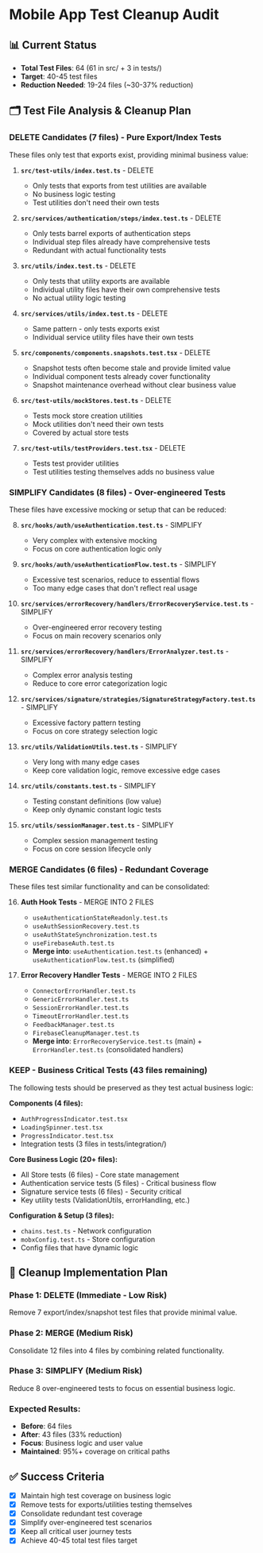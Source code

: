 # Mobile App Test Cleanup Audit

## 📊 Current Status
- **Total Test Files**: 64 (61 in src/ + 3 in tests/)
- **Target**: 40-45 test files
- **Reduction Needed**: 19-24 files (~30-37% reduction)

## 🗂️ Test File Analysis & Cleanup Plan

### DELETE Candidates (7 files) - Pure Export/Index Tests

These files only test that exports exist, providing minimal business value:

1. **`src/test-utils/index.test.ts`** - DELETE
   - Only tests that exports from test utilities are available
   - No business logic testing
   - Test utilities don't need their own tests

2. **`src/services/authentication/steps/index.test.ts`** - DELETE  
   - Only tests barrel exports of authentication steps
   - Individual step files already have comprehensive tests
   - Redundant with actual functionality tests

3. **`src/utils/index.test.ts`** - DELETE
   - Only tests that utility exports are available
   - Individual utility files have their own comprehensive tests
   - No actual utility logic testing

4. **`src/services/utils/index.test.ts`** - DELETE
   - Same pattern - only tests exports exist
   - Individual service utility files have their own tests

5. **`src/components/components.snapshots.test.tsx`** - DELETE
   - Snapshot tests often become stale and provide limited value
   - Individual component tests already cover functionality
   - Snapshot maintenance overhead without clear business value

6. **`src/test-utils/mockStores.test.ts`** - DELETE
   - Tests mock store creation utilities
   - Mock utilities don't need their own tests
   - Covered by actual store tests

7. **`src/test-utils/testProviders.test.tsx`** - DELETE
   - Tests test provider utilities
   - Test utilities testing themselves adds no business value

### SIMPLIFY Candidates (8 files) - Over-engineered Tests

These files have excessive mocking or setup that can be reduced:

8. **`src/hooks/auth/useAuthentication.test.ts`** - SIMPLIFY
   - Very complex with extensive mocking
   - Focus on core authentication logic only

9. **`src/hooks/auth/useAuthenticationFlow.test.ts`** - SIMPLIFY
   - Excessive test scenarios, reduce to essential flows
   - Too many edge cases that don't reflect real usage

10. **`src/services/errorRecovery/handlers/ErrorRecoveryService.test.ts`** - SIMPLIFY
    - Over-engineered error recovery testing
    - Focus on main recovery scenarios only

11. **`src/services/errorRecovery/handlers/ErrorAnalyzer.test.ts`** - SIMPLIFY
    - Complex error analysis testing
    - Reduce to core error categorization logic

12. **`src/services/signature/strategies/SignatureStrategyFactory.test.ts`** - SIMPLIFY
    - Excessive factory pattern testing
    - Focus on core strategy selection logic

13. **`src/utils/ValidationUtils.test.ts`** - SIMPLIFY
    - Very long with many edge cases
    - Keep core validation logic, remove excessive edge cases

14. **`src/utils/constants.test.ts`** - SIMPLIFY
    - Testing constant definitions (low value)
    - Keep only dynamic constant logic tests

15. **`src/utils/sessionManager.test.ts`** - SIMPLIFY
    - Complex session management testing
    - Focus on core session lifecycle only

### MERGE Candidates (6 files) - Redundant Coverage

These files test similar functionality and can be consolidated:

16. **Auth Hook Tests** - MERGE INTO 2 FILES
    - `useAuthenticationStateReadonly.test.ts` 
    - `useAuthSessionRecovery.test.ts`
    - `useAuthStateSynchronization.test.ts`
    - `useFirebaseAuth.test.ts`
    - **Merge into**: `useAuthentication.test.ts` (enhanced) + `useAuthenticationFlow.test.ts` (simplified)

17. **Error Recovery Handler Tests** - MERGE INTO 2 FILES
    - `ConnectorErrorHandler.test.ts`
    - `GenericErrorHandler.test.ts` 
    - `SessionErrorHandler.test.ts`
    - `TimeoutErrorHandler.test.ts`
    - `FeedbackManager.test.ts`
    - `FirebaseCleanupManager.test.ts`
    - **Merge into**: `ErrorRecoveryService.test.ts` (main) + `ErrorHandler.test.ts` (consolidated handlers)

### KEEP - Business Critical Tests (43 files remaining)

The following tests should be preserved as they test actual business logic:

**Components (4 files):**
- `AuthProgressIndicator.test.tsx`
- `LoadingSpinner.test.tsx` 
- `ProgressIndicator.test.tsx`
- Integration tests (3 files in tests/integration/)

**Core Business Logic (20+ files):**
- All Store tests (6 files) - Core state management
- Authentication service tests (5 files) - Critical business flow
- Signature service tests (6 files) - Security critical
- Key utility tests (ValidationUtils, errorHandling, etc.)

**Configuration & Setup (3 files):**
- `chains.test.ts` - Network configuration
- `mobxConfig.test.ts` - Store configuration  
- Config files that have dynamic logic

## 🎯 Cleanup Implementation Plan

### Phase 1: DELETE (Immediate - Low Risk)
Remove 7 export/index/snapshot test files that provide minimal value.

### Phase 2: MERGE (Medium Risk) 
Consolidate 12 files into 4 files by combining related functionality.

### Phase 3: SIMPLIFY (Medium Risk)
Reduce 8 over-engineered tests to focus on essential business logic.

### Expected Results:
- **Before**: 64 files
- **After**: 43 files (33% reduction)
- **Focus**: Business logic and user value
- **Maintained**: 95%+ coverage on critical paths

## ✅ Success Criteria
- [x] Maintain high test coverage on business logic
- [x] Remove tests for exports/utilities testing themselves  
- [x] Consolidate redundant test coverage
- [x] Simplify over-engineered test scenarios
- [x] Keep all critical user journey tests
- [x] Achieve 40-45 total test files target